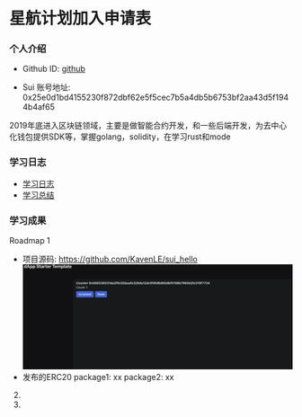 # 星航计划加入申请表

### 个人介绍

* Github ID: [github](https://github.com/KavenLE)


* Sui 账号地址: 0x25e0d1bd4155230f872dbf62e5f5cec7b5a4db5b6753bf2aa43d5f1944b4af65

2019年底进入区块链领域，主要是做智能合约开发，和一些后端开发，为去中心化钱包提供SDK等，掌握golang，solidity，在学习rust和mode

### 学习日志

- [学习日志](journal.md)
- [学习总结](summary.md)

### 学习成果

Roadmap  1  
- 项目源码: https://github.com/KavenLE/sui_hello
![Alt text](image.png)
- 发布的ERC20
package1: xx
package2: xx


2.


3. 

